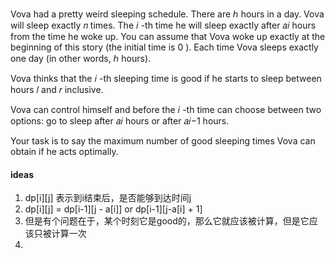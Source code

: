 Vova had a pretty weird sleeping schedule. There are ℎ
 hours in a day. Vova will sleep exactly 𝑛
 times. The 𝑖
-th time he will sleep exactly after 𝑎𝑖
 hours from the time he woke up. You can assume that Vova woke up exactly at the beginning of this story (the initial time is 0
). Each time Vova sleeps exactly one day (in other words, ℎ
 hours).

Vova thinks that the 𝑖
-th sleeping time is good if he starts to sleep between hours 𝑙
 and 𝑟
 inclusive.

Vova can control himself and before the 𝑖
-th time can choose between two options: go to sleep after 𝑎𝑖
 hours or after 𝑎𝑖−1
 hours.

Your task is to say the maximum number of good sleeping times Vova can obtain if he acts optimally.

#### ideas
1. dp[i][j] 表示到i结束后，是否能够到达时间j
2. dp[i][j] = dp[i-1][j - a[i]] or dp[i-1][j-a[i] + 1]
3. 但是有个问题在于，某个时刻它是good的，那么它就应该被计算，但是它应该只被计算一次
4. 